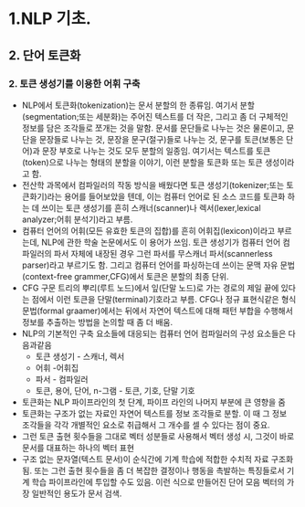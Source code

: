 # 1.NLP 기초.
## 2. 단어 토큰화
### 2. 토큰 생성기를 이용한 어휘 구축
- NLP에서 토큰화(tokenization)는 문서 분할의 한 종류임. 여기서 분할(segmentation;또는 세분화)는 주어진 텍스트를 더 작은, 그리고 좀 더 구체적인 정보를 담은 조각들로 쪼개는 것을 말함. 문서를 문단들로 나누는 것은 물론이고, 문단을 문장들로 나누는 것, 문장을 문구(절구)들로 나누는 것, 문구를 토큰(보통은 단어)과 문장 부호로 나누는 것도 모두 분할의 일종임. 여기서는 텍스트를 토큰(token)으로 나누는 형태의 분할을 이야기, 이런 분할을 토큰화 또는 토큰 생성이라고 함.
- 전산학 과목에서 컴파일러의 작동 방식을 배웠다면 토큰 생성기(tokenizer;또는 토큰화기)라는 용어를 들어보았을 텐데, 이는 컴퓨터 언어로 된 소스 코드를 토큰화 하는 데 쓰이는 토큰 생성기를 흔히 스캐너(scanner)나 렉서(lexer,lexical analyzer;어휘 분석기)라고 부름.
- 컴퓨터 언어의 어휘(모든 유효한 토큰의 집합)를 흔히 어휘집(lexicon)이라고 부르는데, NLP에 관한 학술 논문에서도 이 용어가 쓰임. 토큰 생성기가 컴퓨터 언어 컴파일러의 파서 자체에 내장된 경우 그런 파서를 무스캐너 파서(scannerless parser)라고 부르기도 함. 그리고 컴퓨터 언어를 파싱하는데 쓰이는 문맥 자유 문법(context-free grammer,CFG)에서 토큰은 분할의 최종 단위.
- CFG 구문 트리의 뿌리(루트 노드)에서 잎(단말 노드)로 가는 경로의 제일 끝에 있다는 점에서 이런 토큰을 단말(terminal)기호라고 부름. CFG나 정규 표현식같은 형식 문법(formal graamer)에서는 뒤에서 자연어 텍스트에 대해 패턴 부합을 수행해서 정보를 추출하는 방법을 논의할 때 좀 더 배움.
- NLP의 기본적인 구축 요소들에 대응되는 컴퓨터 언어 컴파일러의 구성 요소들은 다음과같음
  - 토큰 생성기 - 스캐너, 렉서
  - 어휘 -어휘집
  - 파서 - 컴파일러
  - 토큰, 용어, 단어, n-그램 - 토큰, 기호, 단말 기호
- 토큰화는 NLP 파이프라인의 첫 단계, 파이프 라인의 나머지 부분에 큰 영향을 줌
- 토큰화는 구조가 없는 자료인 자연어 텍스트를 정보 조각들로 분할. 이 때 그 정보 조각들을 각각 개별적인 요소로 취급해서 그 개수를 셀 수 있다는 점이 중요.
- 그런 토큰 출현 횟수들을 그대로 벡터 성분들로 사용해서 벡터 생성 시, 그것이 바로 문서를 대표하는 하나의 벡터 표현
- 구조 없는 문자열(텍스트 문서)이 순식간에 기계 학습에 적합한 수치적 자료 구조화됨. 또는 그런 출현 횟수들을 좀 더 복잡한 결정이나 행동을 촉발하는 특징들로서 기계 학습 파이프라인에 투입할 수도 있음. 이런 식으로 만들어진 단어 모음 벡터의 가장 일반적인 용도가 문서 검색.